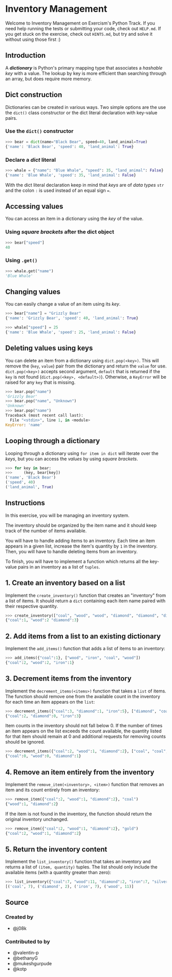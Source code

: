 # Inventory Management

Welcome to Inventory Management on Exercism's Python Track. If you need help running the tests or submitting your code,
check out `HELP.md`. If you get stuck on the exercise, check out `HINTS.md`, but try and solve it without using those
first :)

## Introduction

A _**dictionary**_ is Python's primary mapping type that associates a _hashable key_ with a value. The lookup by key is
more efficient than searching through an array, but does require more memory.

## Dict construction

Dictionaries can be created in various ways. Two simple options are the use the `dict()` class constructor or the dict
literal declaration with key-value pairs.

### Use the `dict()` constructor

```python
>>> bear = dict(name="Black Bear", speed=40, land_animal=True)
{'name': 'Black Bear', 'speed': 40, 'land_animal': True}
```

### Declare a _dict_ literal

```python
>>> whale = {"name": "Blue Whale", "speed": 35, "land_animal": False}
{'name': 'Blue Whale', 'speed': 35, 'land_animal': False}
```

With the dict literal declaration keep in mind that _keys_ are of _data types_ `str` and the colon `:` is used instead
of an equal sign `=`.

## Accessing values

You can access an item in a dictionary using the _key_ of the value.

### Using _square brackets_ after the dict object

```python
>>> bear["speed"]
40
```

### Using `.get()`

```python
>>> whale.get("name")
'Blue Whale'
```

## Changing values

You can easily change a value of an item using its _key_.

```python
>>> bear["name"] = "Grizzly Bear"
{'name': 'Grizzly Bear', 'speed': 40, 'land_animal': True}

>>> whale["speed"] = 25
{'name': 'Blue Whale', 'speed': 25, 'land_animal': False}
```

## Deleting values using keys

You can delete an item from a dictionary using `dict.pop(<key>)`. This will remove the (`key`, `value`) pair from the
dictionary and return the `value` for use. `dict.pop(<key>)` accepts second argument, `default` that is returned if
the `key` is not found  (`dict.pop(<key>, <default>)`). Otherwise, a `KeyError` will be raised for any `key` that is
missing.

```python
>>> bear.pop("name")
'Grizzly Bear'
>>> bear.pop("name", "Unknown")
'Unknown'
>>> bear.pop("name")
Traceback (most recent call last):
  File "<stdin>", line 1, in <module>
KeyError: 'name'
```

## Looping through a dictionary

Looping through a dictionary using `for item in dict` will iterate over the _keys_, but you can access the _values_ by
using _square brackets_.

```python
>>> for key in bear:
>>>     (key, bear[key])
('name', 'Black Bear')
('speed', 40)
('land_animal', True)
```

## Instructions

In this exercise, you will be managing an inventory system.

The inventory should be organized by the item name and it should keep track of the number of items available.

You will have to handle adding items to an inventory. Each time an item appears in a given list, increase the item's
quantity by `1` in the inventory. Then, you will have to handle deleting items from an inventory.

To finish, you will have to implement a function which returns all the key-value pairs in an inventory as a list
of `tuples`.

## 1. Create an inventory based on a list

Implement the `create_inventory()` function that creates an "inventory" from a list of items. It should return a `dict`
containing each item name paired with their respective quantity.

```python
>>> create_inventory(["coal", "wood", "wood", "diamond", "diamond", "diamond"])
{"coal":1, "wood":2 "diamond":3}
```

## 2. Add items from a list to an existing dictionary

Implement the `add_items()` function that adds a list of items to an inventory:

```python
>>> add_items({"coal":1}, ["wood", "iron", "coal", "wood"])
{"coal":2, "wood":2, "iron":1}
```

## 3. Decrement items from the inventory

Implement the `decrement_items(<items>)` function that takes a `list` of items. The function should remove one from the
available count in the inventory for each time an item appears on the `list`:

```python
>>> decrement_items({"coal":3, "diamond":1, "iron":5}, ["diamond", "coal", "iron", "iron"])
{"coal":2, "diamond":0, "iron":3}
```

Item counts in the inventory should not fall below 0. If the number of times an item appears on the list exceeds the
count available, the quantity listed for that item should remain at 0 and additional requests for removing counts should
be ignored.

```python
>>> decrement_items({"coal":2, "wood":1, "diamond":2}, ["coal", "coal", "wood", "wood", "diamond"])
{"coal":0, "wood":0, "diamond":1}
```

## 4. Remove an item entirely from the inventory

Implement the `remove_item(<inventory>, <item>)` function that removes an item and its count entirely from an inventory:

```python
>>> remove_item({"coal":2, "wood":1, "diamond":2}, "coal")
{"wood":1, "diamond":2}
```

If the item is not found in the inventory, the function should return the original inventory unchanged.

```python
>>> remove_item({"coal":2, "wood":1, "diamond":2}, "gold")
{"coal":2, "wood":1, "diamond":2}
```

## 5. Return the inventory content

Implement the `list_inventory()` function that takes an inventory and returns a list of `(item, quantity)` tuples. The
list should only include the available items (with a quantity greater than zero):

```python
>>> list_inventory({"coal":7, "wood":11, "diamond":2, "iron":7, "silver":0})
[('coal', 7), ('diamond', 2), ('iron', 7), ('wood', 11)]
```

## Source

### Created by

- @j08k

### Contributed to by

- @valentin-p
- @bethanyG
- @mukeshgurpude
- @kotp